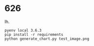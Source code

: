 # 626

Ih. 


```
pyenv local 3.6.3
pip install -r requirements
python generate_chart.py test_image.png
```

